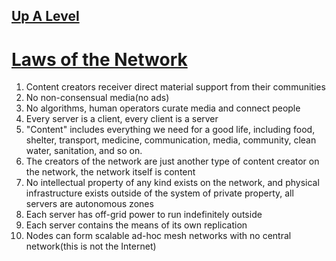 ## [Up A Level](../)

# [Laws of the Network](https://github.com/LafeLabs/network/tree/main/laws)

1. Content creators receiver direct material support from their communities
2. No non-consensual media(no ads)
3. No algorithms, human operators curate media and connect people
4. Every server is a client, every client is a server
5. "Content" includes everything we need for a good life, including food, shelter, transport, medicine, communication, media, community, clean water, sanitation, and so on.
6. The creators of the network are just another type of content creator on the network, the network itself is content
7. No intellectual property of any kind exists on the network, and physical infrastructure exists outside of the system of private property, all servers are autonomous zones
8. Each server has off-grid power to run indefinitely outside
9. Each server contains the means of its own replication
10. Nodes can form scalable ad-hoc mesh networks with no central network(this is not the Internet)




